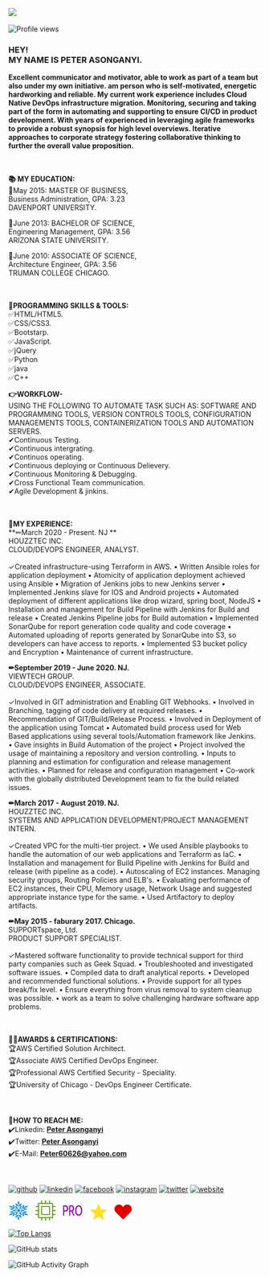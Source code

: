 ![](https://i.pinimg.com/originals/ff/d8/ec/ffd8ec1b52077a620112a4f5870fb9a7.jpg)

![Profile views](https://gpvc.arturio.dev/peter60626)  

### HEY! <br> MY NAME IS PETER ASONGANYI.

**Excellent communicator and motivator, able to work as part of a team but also under my own initiative. am person who is self-motivated, energetic hardworking and reliable. My current work experience includes Cloud Native DevOps infrastructure migration. Monitoring, securing and taking part of the form in automating and supporting to ensure CI/CD in product development. With years of experienced in leveraging agile frameworks to provide a robust synopsis for high level overviews. Iterative approaches to corporate strategy fostering collaborative thinking to further the overall value proposition.** <br>



**<br><br>📚 MY EDUCATION:** <br>
📘May 2015: MASTER OF BUSINESS, <br>
  Business Administration, GPA: 3.23 <br>
  DAVENPORT UNIVERSITY. <br>
  
📗June 2013: BACHELOR OF SCIENCE, <br>
  Engineering Management, GPA: 3.56 <br>
  ARIZONA STATE UNIVERSITY. <br>

📕June 2010: ASSOCIATE OF SCIENCE, <br>
  Architecture Engineer, GPA: 3.56 <br>
  TRUMAN COLLEGE CHICAGO. <br>




**<br><br>🎡PROGRAMMING SKILLS & TOOLS:** <br>
✅HTML/HTML5.<br>
✅CSS/CSS3.<br>
✅Bootstarp.<br>
✅JavaScript.<br>
✅jQuery<br>
✅Python<br>
✅java<br>
✅C++<br>


**👉WORKFLOW-** <br>
USING THE FOLLOWING TO AUTOMATE TASK SUCH AS: SOFTWARE AND PROGRAMMING TOOLS, VERSION CONTROLS TOOLS, CONFIGURATION MANAGEMENTS TOOLS, CONTAINERIZATION TOOLS AND AUTOMATION SERVERS. <br>
✔Continuous Testing.<br>
✔Continuous intergrating.<br>
✔Continuos operating.<br>
✔Continuous deploying or Continuous Delievery.<br>
✔Continuous Monitoring & Debugging.<br>
✔Cross Functional Team communication.<br>
✔Agile Development & jinkins.<br>




**<br><br>🎡MY EXPERIENCE:**<br>
**✏March 2020 - Present. NJ ** <br> HOUZZTEC INC. <br> CLOUD/DEVOPS ENGINEER, ANALYST. <br>
<br>✓Created infrastructure-using Terraform in AWS. • Written Ansible roles for application deployment • Atomicity of application deployment achieved using Ansible • Migration of Jenkins jobs to new Jenkins server • Implemented Jenkins slave for IOS and Android projects • Automated deployment of different applications like drop wizard, spring boot, NodeJS • Installation and management for Build Pipeline with Jenkins for Build and release • Created Jenkins Pipeline jobs for Build automation • Implemented SonarQube for report generation code quality and code coverage • Automated uploading of reports generated by SonarQube into S3, so developers can have access to reports. • Implemented S3 bucket policy and Encryption • Maintenance of current infrastructure.


**✏September 2019 - June 2020. NJ.** <br>VIEWTECH GROUP.<br> CLOUD/DEVOPS ENGINEER, ASSOCIATE. <br>
<br> ✓Involved in GIT administration and Enabling GIT Webhooks. • Involved in Branching, tagging of code delivery at required releases. • Recommendation of GIT/Build/Release Process. • Involved in Deployment of the application using Tomcat • Automated build process used for Web Based applications using several tools/Automation framework like Jenkins. • Gave insights in Build Automation of the project • Project involved the usage of maintaining a repository and version controlling. • Inputs to planning and estimation for configuration and release management activities. • Planned for release and configuration management • Co-work with the globally distributed Development team to fix the build related issues.

**✏March 2017 - August 2019. NJ.** <br> HOUZZTEC INC.<br>SYSTEMS AND APPLICATION DEVELOPMENT/PROJECT MANAGEMENT INTERN.<br>
<br> ✓Created VPC for the multi-tier project. • We used Ansible playbooks to handle the automation of our web applications and Terraform as IaC. • Installation and management for Build Pipeline with Jenkins for Build and release (with pipeline as a code). • Autoscaling of EC2 instances. Managing security groups, Routing Policies and ELB's. • Evaluating performance of EC2 instances, their CPU, Memory usage, Network Usage and suggested appropriate instance type for the same. • Used Artifactory to deploy artifacts.


**✏May 2015 - faburary 2017. Chicago.** <br>SUPPORTspace, Ltd.<br>PRODUCT SUPPORT SPECIALIST.<br>
<br> ✓Mastered software functionality to provide technical support for third party companies such as Geek Squad. • Troubleshooted and investigated software issues. • Compiled data to draft analytical reports. • Developed and recommended functional solutions. • Provide support for all types break/fix level. • Ensure everything from virus removal to system cleanup was possible. • work as a team to solve challenging hardware software app problems.



**<br><br>👨‍🎓AWARDS & CERTIFICATIONS:** <br>
🏆AWS Certified Solution Architect.<br>
🏆Associate AWS Certified DevOps Engineer. <br>
🏆Professional AWS Certified Security - Speciality. <br>
🏆University of Chicago - DevOps Engineer Certificate. <br>



**<br><br>🛑HOW TO REACH ME:**<br>
✔️Linkedin: **[Peter Asonganyi](https://www.linkedin.com/in/peter-asonganyi-02637244/)<br>**
✔️Twitter: **[Peter Asonganyi](https://twitter.com/AsonganyiPeter)<br>**
✔️E-Mail: **Peter60626@yahoo.com<br>**



<br><br>[<img src='https://cdn.jsdelivr.net/npm/simple-icons@3.0.1/icons/github.svg' alt='github' height='40'>](https://github.com/peter60626)  [<img src='https://cdn.jsdelivr.net/npm/simple-icons@3.0.1/icons/linkedin.svg' alt='linkedin' height='40'>](https://www.linkedin.com/in/peter-asonganyi-02637244/)  [<img src='https://cdn.jsdelivr.net/npm/simple-icons@3.0.1/icons/facebook.svg' alt='facebook' height='40'>](https://www.facebook.com/facebook)  [<img src='https://cdn.jsdelivr.net/npm/simple-icons@3.0.1/icons/instagram.svg' alt='instagram' height='40'>](https://www.instagram.com/peter-asonganyi-02637244/)  [<img src='https://cdn.jsdelivr.net/npm/simple-icons@3.0.1/icons/twitter.svg' alt='twitter' height='40'>](https://twitter.com/AsonganyiPeter)  [<img src='https://cdn.jsdelivr.net/npm/simple-icons@3.0.1/icons/icloud.svg' alt='website' height='40'>](https://petsautomation.com/)  

<a href='https://archiveprogram.github.com/'><img src='https://raw.githubusercontent.com/acervenky/animated-github-badges/master/assets/acbadge.gif' width='40' height='40'></a> <a href='https://docs.github.com/en/developers'><img src='https://raw.githubusercontent.com/acervenky/animated-github-badges/master/assets/devbadge.gif' width='40' height='40'></a> <a href='https://github.com/pricing'><img src='https://raw.githubusercontent.com/acervenky/animated-github-badges/master/assets/pro.gif' width='40' height='40'></a> <a href='https://stars.github.com/'><img src='https://raw.githubusercontent.com/acervenky/animated-github-badges/master/assets/starbadge.gif' width='35' height='35'></a> <a href='https://docs.github.com/en/github/supporting-the-open-source-community-with-github-sponsors'><img src='https://raw.githubusercontent.com/acervenky/animated-github-badges/master/assets/sponsorbadge.gif' width='35' height='35'></a> 

[![Top Langs](https://github-readme-stats.vercel.app/api/top-langs/?username=peter60626)](https://github.com/anuraghazra/github-readme-stats)

![GitHub stats](https://github-readme-stats.vercel.app/api?username=peter60626&show_icons=true&count_private=true)  

![GitHub Activity Graph](https://activity-graph.herokuapp.com/graph?username=peter60626)  


